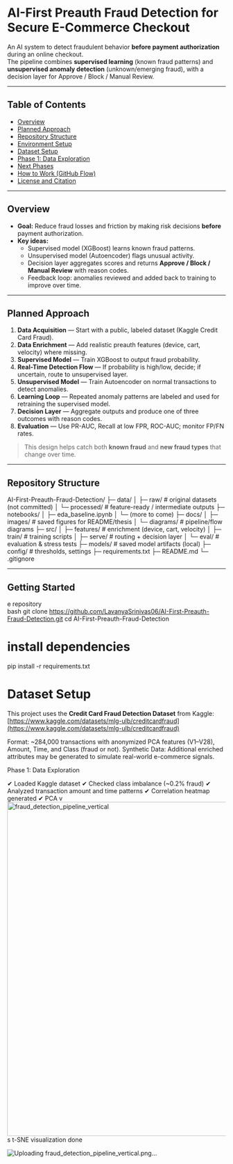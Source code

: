 # AI-First Preauth Fraud Detection for Secure E-Commerce Checkout

An AI system to detect fraudulent behavior **before payment authorization** during an online checkout.  
The pipeline combines **supervised learning** (known fraud patterns) and **unsupervised anomaly detection** (unknown/emerging fraud), with a decision layer for Approve / Block / Manual Review.

---

## Table of Contents
- [Overview](#overview)
- [Planned Approach](#planned-approach)
- [Repository Structure](#repository-structure)
- [Environment Setup](#environment-setup)
- [Dataset Setup](#dataset-setup)
- [Phase 1: Data Exploration](#phase-1-data-exploration)
- [Next Phases](#next-phases)
- [How to Work (GitHub Flow)](#how-to-work-github-flow)
- [License and Citation](#license-and-citation)

---

## Overview
- **Goal:** Reduce fraud losses and friction by making risk decisions **before** payment authorization.
- **Key ideas:**  
  - Supervised model (XGBoost) learns known fraud patterns.  
  - Unsupervised model (Autoencoder) flags unusual activity.  
  - Decision layer aggregates scores and returns **Approve / Block / Manual Review** with reason codes.  
  - Feedback loop: anomalies reviewed and added back to training to improve over time.

---

## Planned Approach
1. **Data Acquisition** — Start with a public, labeled dataset (Kaggle Credit Card Fraud).  
2. **Data Enrichment** — Add realistic preauth features (device, cart, velocity) where missing.  
3. **Supervised Model** — Train XGBoost to output fraud probability.  
4. **Real-Time Detection Flow** — If probability is high/low, decide; if uncertain, route to unsupervised layer.  
5. **Unsupervised Model** — Train Autoencoder on normal transactions to detect anomalies.  
6. **Learning Loop** — Repeated anomaly patterns are labeled and used for retraining the supervised model.  
7. **Decision Layer** — Aggregate outputs and produce one of three outcomes with reason codes.  
8. **Evaluation** — Use PR-AUC, Recall at low FPR, ROC-AUC; monitor FP/FN rates.

> This design helps catch both **known fraud** and **new fraud types** that change over time.

---

## Repository Structure

AI-First-Preauth-Fraud-Detection/
├─ data/
│ ├─ raw/ # original datasets (not committed)
│ └─ processed/ # feature-ready / intermediate outputs
├─ notebooks/
│ ├─ eda_baseline.ipynb
│ └─ (more to come)
├─ docs/
│ ├─ images/ # saved figures for README/thesis
│ └─ diagrams/ # pipeline/flow diagrams
├─ src/
│ ├─ features/ # enrichment (device, cart, velocity)
│ ├─ train/ # training scripts
│ ├─ serve/ # routing + decision layer
│ └─ eval/ # evaluation & stress tests
├─ models/ # saved model artifacts (local)
├─ config/ # thresholds, settings
├─ requirements.txt
├─ README.md
└─ .gitignore


---

## Getting Started

e repository  
bash
   git clone https://github.com/LavanyaSrinivas06/AI-First-Preauth-Fraud-Detection.git
   cd AI-First-Preauth-Fraud-Detection

# install dependencies
pip install -r requirements.txt

# Dataset Setup

This project uses the **Credit Card Fraud Detection Dataset** from Kaggle:
[https://www.kaggle.com/datasets/mlg-ulb/creditcardfraud](https://www.kaggle.com/datasets/mlg-ulb/creditcardfraud)

Format: ~284,000 transactions with anonymized PCA features (V1–V28), Amount, Time, and Class (fraud or not).
Synthetic Data: Additional enriched attributes may be generated to simulate real-world e-commerce signals.

Phase 1: Data Exploration

✔ Loaded Kaggle dataset
✔ Checked class imbalance (~0.2% fraud)
✔ Analyzed transaction amount and time patterns
✔ Correlation heatmap generated
✔ PCA v<img width="745" height="768" alt="fraud_detection_pipeline_vertical" src="https://github.com/user-attachments/assets/9be67c16-87ad-4414-9410-f0d9bd06884f" />
s t-SNE visualization done






![Uploading fraud_detection_pipeline_vertical.png…]()





